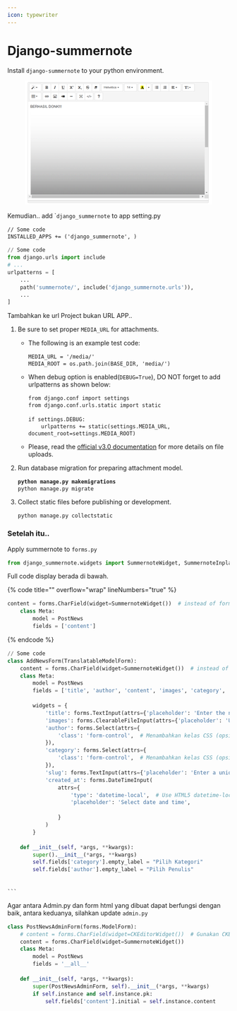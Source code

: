 ```yaml
---
icon: typewriter
---
```


# Django-summernote

Install `django-summernote` to your python environment.

<figure><img src="../.gitbook/assets/image (23).png" alt=""><figcaption></figcaption></figure>

Kemudian.. add \``django_summernote` to app setting.py

```
// Some code
INSTALLED_APPS += ('django_summernote', )
```

```python
// Some code
from django.urls import include
# ...
urlpatterns = [
    ...
    path('summernote/', include('django_summernote.urls')),
    ...
]
```

Tambahkan ke url Project bukan URL APP..

1. Be sure to set proper `MEDIA_URL` for attachments.
   *   The following is an example test code:

       ```
       MEDIA_URL = '/media/'
       MEDIA_ROOT = os.path.join(BASE_DIR, 'media/')
       ```
   *   When debug option is enabled(`DEBUG=True`), DO NOT forget to add urlpatterns as shown below:

       ```
       from django.conf import settings
       from django.conf.urls.static import static

       if settings.DEBUG:
           urlpatterns += static(settings.MEDIA_URL, document_root=settings.MEDIA_ROOT)
       ```
   * Please, read the [official v3.0 documentation](https://docs.djangoproject.com/en/3.0/topics/files/) for more details on file uploads.
2.  Run database migration for preparing attachment model.

    <pre><code><strong>python manage.py makemigrations
    </strong>python manage.py migrate
    </code></pre>
3.  Collect static files before publishing or development.

    ```
    python manage.py collectstatic
    ```

### Setelah itu..

Apply summernote to `forms.py`

```python
from django_summernote.widgets import SummernoteWidget, SummernoteInplaceWidget
```

Full code display berada di bawah.

{% code title="" overflow="wrap" lineNumbers="true" %}
```python
content = forms.CharField(widget=SummernoteWidget())  # instead of forms.Textarea
    class Meta:
        model = PostNews
        fields = ['content']
```
{% endcode %}

````python
// Some code
class AddNewsForm(TranslatableModelForm):
    content = forms.CharField(widget=SummernoteWidget())  # instead of forms.Textarea
    class Meta:
        model = PostNews
        fields = ['title', 'author', 'content', 'images', 'category', 'slug', 'created_at']

        widgets = {
            'title': forms.TextInput(attrs={'placeholder': 'Enter the news title'}),
            'images': forms.ClearableFileInput(attrs={'placeholder': 'Upload related images'}),
            'author': forms.Select(attrs={
                'class': 'form-control',  # Menambahkan kelas CSS (opsional)
            }),
            'category': forms.Select(attrs={
                'class': 'form-control',  # Menambahkan kelas CSS (opsional)
            }),
            'slug': forms.TextInput(attrs={'placeholder': 'Enter a unique slug (optional)'}),
            'created_at': forms.DateTimeInput(
                attrs={
                    'type': 'datetime-local',  # Use HTML5 datetime-local input
                    'placeholder': 'Select date and time',

                }
            )
        }

    def __init__(self, *args, **kwargs):
        super().__init__(*args, **kwargs)
        self.fields['category'].empty_label = "Pilih Kategori"
        self.fields['author'].empty_label = "Pilih Penulis"

        
```
````

Agar antara Admin.py dan form html yang dibuat dapat berfungsi dengan baik, antara keduanya, silahkan update `admin.py`

```python
class PostNewsAdminForm(forms.ModelForm):
    # content = forms.CharField(widget=CKEditorWidget())  # Gunakan CKEditor untuk content
    content = forms.CharField(widget=SummernoteWidget())
    class Meta:
        model = PostNews
        fields = '__all__'

    def __init__(self, *args, **kwargs):
        super(PostNewsAdminForm, self).__init__(*args, **kwargs)
        if self.instance and self.instance.pk:
            self.fields['content'].initial = self.instance.content

```
